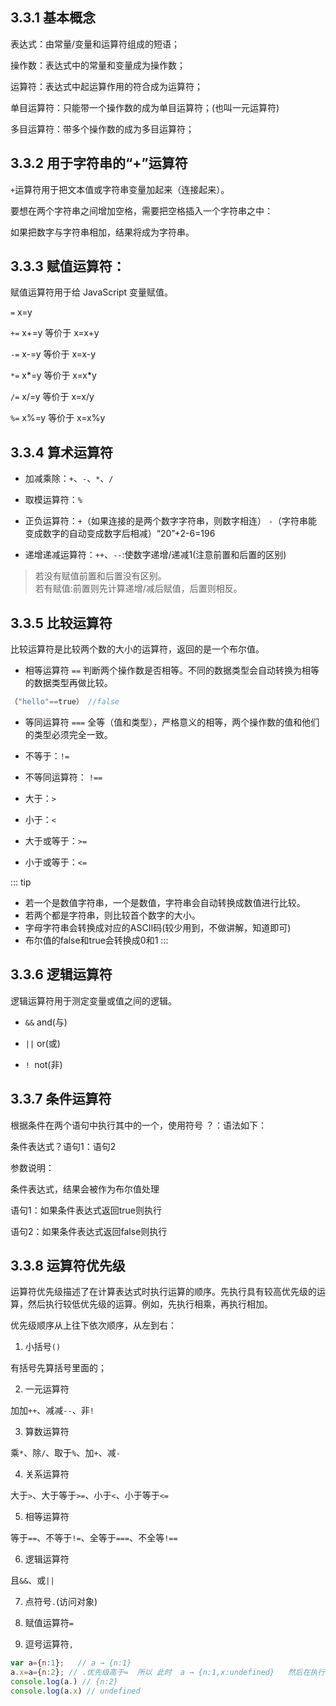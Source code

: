 ## 3.3.1 基本概念
表达式：由常量/变量和运算符组成的短语；

操作数：表达式中的常量和变量成为操作数；

运算符：表达式中起运算作用的符合成为运算符；

单目运算符：只能带一个操作数的成为单目运算符；(也叫一元运算符)

多目运算符：带多个操作数的成为多目运算符；

## 3.3.2 用于字符串的“+”运算符
`+`运算符用于把文本值或字符串变量加起来（连接起来）。

要想在两个字符串之间增加空格，需要把空格插入一个字符串之中：

如果把数字与字符串相加，结果将成为字符串。

## 3.3.3 赋值运算符：
赋值运算符用于给 JavaScript 变量赋值。

`=` x=y

`+=` x+=y 等价于 x=x+y

`-=` x-=y 等价于 x=x-y

`*=` x*=y 等价于 x=x*y

`/=` x/=y 等价于 x=x/y

`%=` x%=y 等价于 x=x%y

## 3.3.4 算术运算符
* 加减乘除：`+`、`-`、`*`、`/`

* 取模运算符：`%`

* 正负运算符：`+`（如果连接的是两个数字字符串，则数字相连） `-`（字符串能变成数字的自动变成数字后相减）“20”+2-6=196

* 递增递减运算符：`++`、`--`:使数字递增/递减1(注意前置和后置的区别) 
> 若没有赋值前置和后置没有区别。        
> 若有赋值:前置则先计算递增/减后赋值，后置则相反。

## 3.3.5 比较运算符
比较运算符是比较两个数的大小的运算符，返回的是一个布尔值。

* 相等运算符 `==` 判断两个操作数是否相等。不同的数据类型会自动转换为相等的数据类型再做比较。
``` js
（"hello"==true） //false
```

* 等同运算符 `===` 全等（值和类型），严格意义的相等，两个操作数的值和他们的类型必须完全一致。

* 不等于：`!=` 

* 不等同运算符： `!==` 

* 大于：`>`

* 小于：`<`

* 大于或等于：`>=` 

* 小于或等于：`<=` 

::: tip
* 若一个是数值字符串，一个是数值，字符串会自动转换成数值进行比较。
* 若两个都是字符串，则比较首个数字的大小。
* 字母字符串会转换成对应的ASCII码(较少用到，不做讲解，知道即可)
* 布尔值的false和true会转换成0和1
:::
## 3.3.6 逻辑运算符
逻辑运算符用于测定变量或值之间的逻辑。

* `&&` and(与)

* `||` or(或)

* `! `not(非)

## 3.3.7 条件运算符
根据条件在两个语句中执行其中的一个，使用符号 ？：语法如下： 

条件表达式？语句1：语句2 

参数说明：

条件表达式，结果会被作为布尔值处理

语句1：如果条件表达式返回true则执行

语句2：如果条件表达式返回false则执行

## 3.3.8 运算符优先级
运算符优先级描述了在计算表达式时执行运算的顺序。先执行具有较高优先级的运算，然后执行较低优先级的运算。例如，先执行相乘，再执行相加。


优先级顺序从上往下依次顺序，从左到右：

1. 小括号`()`

有括号先算括号里面的；

2. 一元运算符

加加`++`、减减`--`、非`!`

3. 算数运算符

乘`*`、除`/`、取于`%`、加`+`、减`-`

4. 关系运算符

大于`>`、大于等于`>=`、小于`<`、小于等于`<=`

5. 相等运算符

等于`==`、不等于`!=`、全等于`===`、不全等`!==`

6. 逻辑运算符

且`&&`、或`||`

7. 点符号`.`(访问对象)

8. 赋值运算符`=`

9. 逗号运算符`,`

```js
var a={n:1};   // a → {n:1}
a.x=a={n:2}; // .优先级高于=  所以 此时  a → {n:1,x:undefined}   然后在执行 执行a = {n:2}  所以 a → {n:2}
console.log(a.) // {n:2}
console.log(a.x) // undefined
```